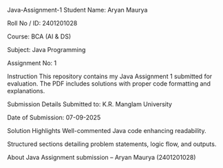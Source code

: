 Java-Assignment-1
Student Name: Aryan Maurya

Roll No / ID: 2401201028

Course: BCA (AI & DS)

Subject: Java Programming

Assignment No: 1

Instruction
This repository contains my Java Assignment 1 submitted for evaluation. The PDF includes solutions with proper code formatting and explanations.

Submission Details
Submitted to: K.R. Manglam University

Date of Submission: 07-09-2025

Solution Highlights
Well-commented Java code enhancing readability.

Structured sections detailing problem statements, logic flow, and outputs.

About
Java Assignment submission – Aryan Maurya (2401201028)
